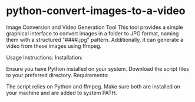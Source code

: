 # python-convert-images-to-a-video


Image Conversion and Video Generation Tool
This tool provides a simple graphical interface to convert images in a folder to JPG format, naming them with a structured "####.jpg" pattern. Additionally, it can generate a video from these images using ffmpeg.

Usage Instructions:
Installation:

Ensure you have Python installed on your system.
Download the script files to your preferred directory.
Requirements:

The script relies on Python and ffmpeg. Make sure both are installed on your machine and are added to system PATH.
